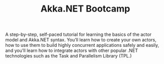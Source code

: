 ﻿---
type: tutorial
id: akkanet-bootcamp
title: Akka.NET Bootcamp
repo: petabridge/akka-bootcamp
link: https://github.com/petabridge/akka-bootcamp
---

A step-by-step, self-paced tutorial for learning the basics of the actor model and Akka.NET syntax. You’ll learn how to create your own actors, how to use them to build highly concurrent applications safely and easily, and you’ll learn how to integrate actors with other popular .NET technologies such as the Task and Parallelism Library (TPL.)